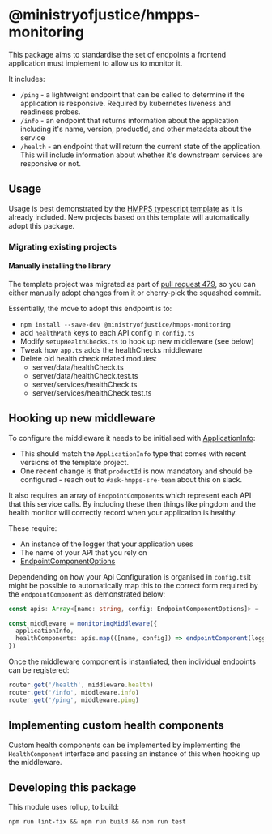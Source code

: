 # @ministryofjustice/hmpps-monitoring

This package aims to standardise the set of endpoints a frontend application must implement to allow us to monitor it.

It includes:

- `/ping` - a lightweight endpoint that can be called to determine if the application is responsive. Required by kubernetes liveness and readiness probes.
- `/info` - an endpoint that returns information about the application including it's name, version, productId, and other metadata about the service
- `/health` - an endpoint that will return the current state of the application. This will include information about whether it's downstream services are responsive or not.

## Usage

Usage is best demonstrated by the [HMPPS typescript template](https://github.com/ministryofjustice/hmpps-template-typescript)
as it is already included.
New projects based on this template will automatically adopt this package.

### Migrating existing projects

#### Manually installing the library

The template project was migrated as part of [pull request 479](https://github.com/ministryofjustice/hmpps-template-typescript/pull/479),
so you can either manually adopt changes from it or cherry-pick the squashed commit.

Essentially, the move to adopt this endpoint is to:

- `npm install --save-dev @ministryofjustice/hmpps-monitoring`
- add `healthPath` keys to each API config in `config.ts`
- Modify `setupHealthChecks.ts` to hook up new middleware (see below)
- Tweak how `app.ts` adds the healthChecks middleware
- Delete old health check related modules:
  - server/data/healthCheck.ts
  - server/data/healthCheck.test.ts
  - server/services/healthCheck.ts
  - server/services/healthCheck.test.ts

## Hooking up new middleware

To configure the middleware it needs to be initialised with [ApplicationInfo](https://github.com/ministryofjustice/hmpps-typescript-lib/blob/dd4da10195ec6701fa3120a8935ffac679701cbd/packages/monitoring/src/main/types/DeploymentInfoType.ts#L26):

- This should match the `ApplicationInfo` type that comes with recent versions of the template project.
- One recent change is that `productId` is now mandatory and should be configured - reach out to `#ask-hmpps-sre-team` about this on slack.

It also requires an array of `EndpointComponent`s which represent each API that this service calls.
By including these then things like pingdom and the health monitor will correctly record when your application is healthy.

These require:

- An instance of the logger that your application uses
- The name of your API that you rely on
- [EndpointComponentOptions](https://github.com/ministryofjustice/hmpps-typescript-lib/blob/dd4da10195ec6701fa3120a8935ffac679701cbd/packages/monitoring/src/main/types/EndpointComponentOptions.ts#L3)

Dependending on how your Api Configuration is organised in `config.ts`it might be possible to automatically map this to the correct form required by the `endpointComponent` as demonstrated below:

```ts
const apis: Array<[name: string, config: EndpointComponentOptions]> =  ...

const middleware = monitoringMiddleware({
  applicationInfo,
  healthComponents: apis.map(([name, config]) => endpointComponent(logger, name, config)),
})
```

Once the middleware component is instantiated, then individual endpoints can be registered: 
```ts
router.get('/health', middleware.health)
router.get('/info', middleware.info)
router.get('/ping', middleware.ping)
```

## Implementing custom health components

Custom health components can be implemented by implementing the `HealthComponent` interface and passing an instance of this when hooking up the middleware.


## Developing this package

This module uses rollup, to build:

`npm run lint-fix && npm run build && npm run test`
